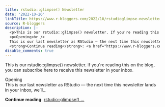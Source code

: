 ```yaml
---
title: rstudio::glimpse() Newsletter
date: '2022-10-26'
linkTitle: https://www.r-bloggers.com/2022/10/rstudioglimpse-newsletter-4/
source: R-bloggers
description: |-
  <p>This is our rstudio::glimpse() newsletter. If you're reading this on the blog, you can subscribe here to receive this newsletter in your inbox.</p>
  <p>Opening<br />
  This is our last newsletter as RStudio — the next time this newsletter lands in your inbox, we’ll...</p>
  <strong>Continue reading</strong>: <a href="https://www.r-bloggers.com/2022/10/rstudioglimpse-newsletter-4/">rstudio::glimpse() ...
disable_comments: true
---
```

<p>This is our rstudio::glimpse() newsletter. If you're reading this on the blog, you can subscribe here to receive this newsletter in your inbox.</p>
<p>Opening<br />
This is our last newsletter as RStudio — the next time this newsletter lands in your inbox, we’ll...</p>
<strong>Continue reading</strong>: <a href="https://www.r-bloggers.com/2022/10/rstudioglimpse-newsletter-4/">rstudio::glimpse() ...